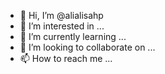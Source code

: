 - 👋 Hi, I’m @alialisahp
- 👀 I’m interested in ...
- 🌱 I’m currently learning ...
- 💞️ I’m looking to collaborate on ...
- 📫 How to reach me ...

<!---
alialisahp/alialisahp is a ✨ special ✨ repository because its `README.md` (this file) appears on your GitHub profile.
You can click the Preview link to take a look at your changes.
--->

